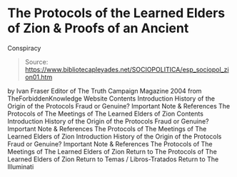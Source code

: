 # The Protocols of the Learned Elders of Zion & Proofs of an Ancient 
Conspiracy

> Source: https://www.bibliotecapleyades.net/SOCIOPOLITICA/esp_sociopol_zion01.htm

by Ivan Fraser
Editor of The Truth Campaign Magazine 2004
from TheForbiddenKnowledge Website
Contents Introduction History of the Origin of the Protocols Fraud or Genuine? Important Note & References The Protocols of The Meetings of The Learned Elders of Zion
Contents
Introduction History of the Origin of the Protocols Fraud or Genuine? Important Note & References The Protocols of The Meetings of The Learned Elders of Zion
Introduction
History of the Origin of the Protocols
Fraud or Genuine?
Important Note & References
The Protocols of The Meetings of The Learned Elders of Zion
Return to The Protocols of The Learned Elders of Zion
Return to Temas / Libros-Tratados
Return to The Illuminati
